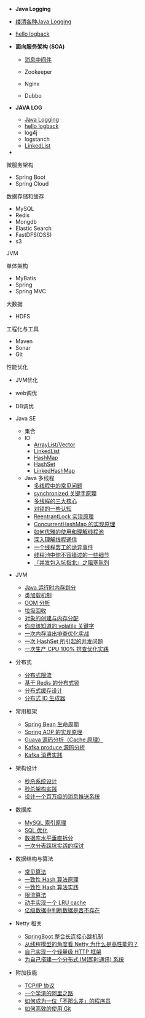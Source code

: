 - **Java Logging**

- [缕清各种Java Logging](logging/Java-Logging.md)
- [hello logback](logging/logback简单使用.md)

- **面向服务架构 (SOA)**

  - [消息中间件](message-queue/readMQ.md)
    
    <!--   	[浅谈消息队列及常见的消息中间件](message-queue/浅谈消息队列及常见的消息中间件.md) -->
    
    <!-- [Hello Kafka](message-queue/Kafka/Hello-Kafka.md) -->
    
  - Zookeeper
  
  - Nginx
  
  - Dubbo
  
    





- **JAVA LOG**
  - [Java Logging](https://github.com/Jstarfish/Technical-Learning/blob/master/docs/logging/Java-Logging.md)
  - [hello logback](https://github.com/Jstarfish/Technical-Learning/blob/master/docs/logging/logback简单使用.md)
  - log4j
  - logstanch
  - [LinkedList](https://github.com/Jstarfish/Technical-Learning/blob/master/docs/collections/LinkedList.md)

- 

微服务架构

- Spring Boot
- Spring Cloud

数据存储和缓存

- MySQL
- Redis
- Mongdb
- Elastic Search
- FastDFS(OSS)
- s3

JVM

单体架构

- MyBatis
- Spring
- Spring MVC

大数据

- HDFS



工程化与工具

- Maven
- Sonar
- Git

性能优化

- JVM优化
- web调优
- DB调优



- Java SE
  - 集合
  - IO
    - [ArrayList/Vector](https://github.com/Jstarfish/Technical-Learning/blob/master/docs/collections/ArrayList.md)
    - [LinkedList](https://github.com/Jstarfish/Technical-Learning/blob/master/docs/collections/LinkedList.md)
    - [HashMap](https://github.com/Jstarfish/Technical-Learning/blob/master/docs/collections/HashMap.md)
    - [HashSet](https://github.com/Jstarfish/Technical-Learning/blob/master/docs/collections/HashSet.md)
    - [LinkedHashMap](https://github.com/Jstarfish/Technical-Learning/blob/master/docs/collections/LinkedHashMap.md)
  - Java 多线程
    - [多线程中的常见问题](https://github.com/Jstarfish/Technical-Learning/blob/master/docs/thread/Thread-common-problem.md)
    - [synchronized 关键字原理](https://github.com/Jstarfish/Technical-Learning/blob/master/docs/thread/Synchronize.md)
    - [多线程的三大核心](https://github.com/Jstarfish/Technical-Learning/blob/master/docs/thread/Threadcore.md)
    - [对锁的一些认知](https://github.com/Jstarfish/Technical-Learning/blob/master/docs/thread/Java-lock.md)
    - [ReentrantLock 实现原理](https://github.com/Jstarfish/Technical-Learning/blob/master/docs/thread/ReentrantLock.md)
    - [ConcurrentHashMap 的实现原理](https://github.com/Jstarfish/Technical-Learning/blob/master/docs/thread/ConcurrentHashMap.md)
    - [如何优雅的使用和理解线程池](https://github.com/Jstarfish/Technical-Learning/blob/master/docs/thread/ThreadPoolExecutor.md)
    - [深入理解线程通信](https://github.com/Jstarfish/Technical-Learning/blob/master/docs/thread/thread-communication.md)
    - [一个线程罢工的诡异事件](https://github.com/Jstarfish/Technical-Learning/blob/master/docs/thread/thread-gone.md)
    - [线程池中你不容错过的一些细节](https://github.com/Jstarfish/Technical-Learning/blob/master/docs/thread/thread-gone2.md)
    - [『并发包入坑指北』之阻塞队列](https://github.com/Jstarfish/Technical-Learning/blob/master/docs/thread/ArrayBlockingQueue.md)
- JVM
  - [Java 运行时内存划分](https://github.com/Jstarfish/Technical-Learning/blob/master/docs/jvm/MemoryAllocation.md)
  - [类加载机制](https://github.com/Jstarfish/Technical-Learning/blob/master/docs/jvm/ClassLoad.md)
  - [OOM 分析](https://github.com/Jstarfish/Technical-Learning/blob/master/docs/jvm/OOM-analysis.md)
  - [垃圾回收](https://github.com/Jstarfish/Technical-Learning/blob/master/docs/jvm/GarbageCollection.md)
  - [对象的创建与内存分配](https://github.com/Jstarfish/Technical-Learning/blob/master/docs/jvm/newObject.md)
  - [你应该知道的 volatile 关键字](https://github.com/Jstarfish/Technical-Learning/blob/master/docs/jvm/volatile.md)
  - [一次内存溢出排查优化实战](https://github.com/Jstarfish/Technical-Learning/blob/master/docs/jvm/OOM-Disruptor.md)
  - [一次 HashSet 所引起的并发问题](https://github.com/Jstarfish/Technical-Learning/blob/master/docs/jvm/JVM-concurrent-HashSet-problem.md)
  - [一次生产 CPU 100% 排查优化实践](https://github.com/Jstarfish/Technical-Learning/blob/master/docs/jvm/cpu-percent-100.md)
- 分布式
  - [分布式限流](https://github.com/Jstarfish/Technical-Learning/blob/master/docs/distributed/Distributed-Limit.md)
  - [基于 Redis 的分布式锁](https://github.com/Jstarfish/Technical-Learning/blob/master/docs/distributed/distributed-lock-redis.md)
  - [分布式缓存设计](https://github.com/Jstarfish/Technical-Learning/blob/master/docs/distributed/Cache-design.md)
  - [分布式 ID 生成器](https://github.com/Jstarfish/Technical-Learning/blob/master/docs/distributed/ID-generator.md)
- 常用框架
  - [Spring Bean 生命周期](https://github.com/Jstarfish/Technical-Learning/blob/master/docs/frame/spring-bean-lifecycle.md)
  - [Spring AOP 的实现原理](https://github.com/Jstarfish/Technical-Learning/blob/master/docs/frame/SpringAOP.md)
  - [Guava 源码分析（Cache 原理）](https://github.com/Jstarfish/Technical-Learning/blob/master/docs/frame/guava-cache.md)
  - [Kafka produce 源码分析](https://github.com/Jstarfish/Technical-Learning/blob/master/docs/frame/kafka-product.md)
  - [Kafka 消费实践](https://github.com/Jstarfish/Technical-Learning/blob/master/docs/frame/kafka-consumer.md)
- 架构设计
  - [秒杀系统设计](https://github.com/Jstarfish/Technical-Learning/blob/master/docs/architecture-design/Spike.md)
  - [秒杀架构实践](https://github.com/Jstarfish/Technical-Learning/blob/master/docs/architecture-design/seconds-kill.md)
  - [设计一个百万级的消息推送系统](https://github.com/Jstarfish/Technical-Learning/blob/master/docs/architecture-design/million-sms-push.md)
- 数据库
  - [MySQL 索引原理](https://github.com/Jstarfish/Technical-Learning/blob/master/docs/db/MySQL-Index.md)
  - [SQL 优化](https://github.com/Jstarfish/Technical-Learning/blob/master/docs/db/SQL-optimization.md)
  - [数据库水平垂直拆分](https://github.com/Jstarfish/Technical-Learning/blob/master/docs/db/DB-split.md)
  - [一次分表踩坑实践的探讨](https://github.com/Jstarfish/Technical-Learning/blob/master/docs/db/sharding-db.md)
- 数据结构与算法
  - [常见算法](https://github.com/Jstarfish/Technical-Learning/blob/master/docs/algorithm/common-algorithm.md)
  - [一致性 Hash 算法原理](https://github.com/Jstarfish/Technical-Learning/blob/master/docs/algorithm/Consistent-Hash.md)
  - [一致性 Hash 算法实践](https://github.com/Jstarfish/Technical-Learning/blob/master/docs/algorithm/consistent-hash-implement.md)
  - [限流算法](https://github.com/Jstarfish/Technical-Learning/blob/master/docs/algorithm/Limiting.md)
  - [动手实现一个 LRU cache](https://github.com/Jstarfish/Technical-Learning/blob/master/docs/algorithm/LRU-cache.md)
  - [亿级数据中判断数据是否不存在](https://github.com/Jstarfish/Technical-Learning/blob/master/docs/algorithm/guava-bloom-filter.md)
- Netty 相关
  - [SpringBoot 整合长连接心跳机制](https://github.com/Jstarfish/Technical-Learning/blob/master/docs/netty/Netty(1)TCP-Heartbeat.md)
  - [从线程模型的角度看 Netty 为什么是高性能的？](https://github.com/Jstarfish/Technical-Learning/blob/master/docs/netty/Netty(2)Thread-model.md)
  - [自己实现一个轻量级 HTTP 框架](https://github.com/Jstarfish/Technical-Learning/blob/master/docs/netty/cicada.md)
  - [为自己搭建一个分布式 IM(即时通讯) 系统](https://github.com/Jstarfish/Technical-Learning/blob/master/docs/netty/cim.md)
- 附加技能
  - [TCP/IP 协议](https://github.com/Jstarfish/Technical-Learning/blob/master/docs/soft-skills/TCP-IP.md)
  - [一个学渣的阿里之路](https://github.com/Jstarfish/Technical-Learning/blob/master/docs/soft-skills/Interview-experience.md)
  - [如何成为一位「不那么差」的程序员](https://github.com/Jstarfish/Technical-Learning/blob/master/docs/soft-skills/how-to-be-developer.md)
  - [如何高效的使用 Git](https://github.com/Jstarfish/Technical-Learning/blob/master/docs/soft-skills/how-to-use-git-efficiently.md)